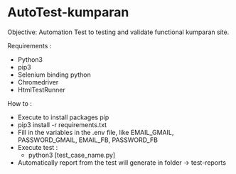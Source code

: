 # AutoTest-kumparan

Objective: Automation Test to testing and validate functional kumparan site.

Requirements :
- Python3
- pip3
- Selenium binding python
- Chromedriver
- HtmlTestRunner

How to :
- Execute to install packages pip 
- pip3 install -r requirements.txt
- Fill in the variables in the .env file, like EMAIL_GMAIL, PASSWORD_GMAIL, EMAIL_FB, PASSWORD_FB
- Execute test :
  - python3 [test_case_name.py]
- Automatically report from the test will generate in folder -> test-reports
